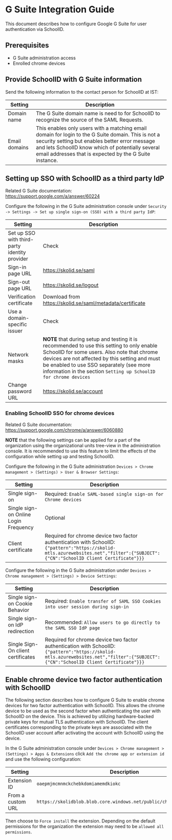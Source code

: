 # G Suite Integration Guide

This document describes how to configure Google G Suite for user authentication via SchoolID.

## Prerequisites

- G Suite administration access
- Enrolled chrome devices

## Provide SchoolID with G Suite information

Send the following information to the contact person for SchoolID at IST:

| Setting       | Description                                                                                                                                                                                                                                                         |
| ------------- | ------------------------------------------------------------------------------------------------------------------------------------------------------------------------------------------------------------------------------------------------------------------- |
| Domain name   | The G Suite domain name is need to for SchoolID to recognize the source of the SAML Requests.                                                                                                                                                                       |
| Email domains | This enables only users with a matching email domain for login to the G Suite domain. This is not a security setting but enables better error message and lets SchoolID know which of potentially several email addresses that is expected by the G Suite instance. |

## Setting up SSO with SchoolID as a third party IdP

Related G Suite documentation: https://support.google.com/a/answer/60224

Configure the following in the G Suite administration console under `Security -> Settings -> Set up single sign-on (SSO) with a third party IdP`:

| Setting                                       | Description                                                                                                                                                                                                                                                                                                 |
| --------------------------------------------- | ----------------------------------------------------------------------------------------------------------------------------------------------------------------------------------------------------------------------------------------------------------------------------------------------------------- |
| Set up SSO with third-party identity provider | Check                                                                                                                                                                                                                                                                                                       |
| Sign-in page URL                              | https://skolid.se/saml                                                                                                                                                                                                                                                                                      |
| Sign-out page URL                             | https://skolid.se/logout                                                                                                                                                                                                                                                                                    |
| Verification certificate                      | Download from https://skolid.se/saml/metadata/certificate                                                                                                                                                                                                                                                   |
| Use a domain-specific issuer                  | Check                                                                                                                                                                                                                                                                                                       |
| Network masks                                 | **NOTE** that during setup and testing it is recommended to use this setting to only enable SchoolID for some users. Also note that chrome devices are not affected by this setting and must be enabled to use SSO separately (see more information in the section `Setting up SchoolID for chrome devices` |
| Change password URL                           | https://skolid.se/account                                                                                                                                                                                                                                                                                   |

### Enabling SchoolID SSO for chrome devices

Related G Suite documentation: https://support.google.com/chrome/a/answer/6060880

**NOTE** that the following settings can be applied for a part of the organization using the organizational units tree-view in the administration console. It is recommended to use this feature to limit the effects of the configuration while setting up and testing SchoolID.

Configure the following in the G Suite administration `Devices > Chrome management > (Settings) > User & Browser Settings`:

| Setting                               | Description                                                                                                                                                                         |
| ------------------------------------- | ----------------------------------------------------------------------------------------------------------------------------------------------------------------------------------- |
| Single sign-on                        | Required: `Enable SAML-based single sign-on for Chrome devices`                                                                                                                     |
| Single sign-on Online Login Frequency | Optional                                                                                                                                                                            |
| Client certificate                    | Required for chrome device two factor authentication with SchoolID: `{"pattern":"https://skolid-mtls.azurewebsites.net","filter":{"SUBJECT":{"CN":"SchoolID Client Certificate"}}}` |

Configure the following in the G Suite administration under `Devices > Chrome management > (Settings) > Device Settings`:

| Setting                            | Description                                                                                                                                                                         |
| ---------------------------------- | ----------------------------------------------------------------------------------------------------------------------------------------------------------------------------------- |
| Single sign-on Cookie Behavior     | Required: `Enable transfer of SAML SSO Cookies into user session during sign-in`                                                                                                    |
| Single sign-on IdP redirection     | Recommended: `Allow users to go directly to the SAML SSO IdP page`                                                                                                                  |
| Single Sign-On client certificates | Required for chrome device two factor authentication with SchoolID: `{"pattern":"https://skolid-mtls.azurewebsites.net","filter":{"SUBJECT":{"CN":"SchoolID Client Certificate"}}}` |

## Enable chrome device two factor authentication with SchoolID

The following section describes how to configure G Suite to enable chrome devices for two factor authentication with SchoolID. This allows the chrome device to be used as the second factor when authenticating the user with SchoolID on the device. This is achieved by utilizing hardware-backed private keys for mutual TLS authentication with SchoolID. The client certificates corresponding to the private keys are associated with the SchoolID user account after activating the account with SchoolID using the device.

In the G Suite administration console under `Devices > Chrome management > (Settings) > Apps & Extensions` click `Add the chrome app or extension id` and use the following configuration:

| Setting           | Description                                                           |
| ----------------- | --------------------------------------------------------------------- |
| Extension ID      | `oaepmjmcmnmckchebkdomiamemdkiokc`                                    |
| From a custom URL | `https://skolidblob.blob.core.windows.net/public/chromeos/update.xml` |

Then choose to `Force install` the extension. Depending on the default permissions for the organization the extension may need to be `allowed all permissions`.
